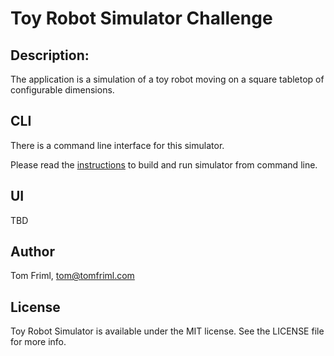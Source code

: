 # Toy Robot Simulator Challenge

## Description:
The application is a simulation of a toy robot moving on a square tabletop of configurable dimensions.

## CLI
There is a command line interface for this simulator.

Please read the [instructions](CLI/README.md) to build and run simulator from command line.

## UI
TBD

## Author

Tom Friml, tom@tomfriml.com

## License

Toy Robot Simulator is available under the MIT license. See the LICENSE file for more info.
